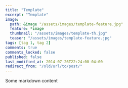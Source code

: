 ```yaml
---
title: "Template"
excerpt: "Template"
image:
  path: &image "/assets/images/template-feature.jpg"
  feature: *image
  thumbnail: "/assets/images/template-th.jpg"
  teaser: "/assets/images/template-feature.jpg"
tags: [tag 1, tag 2]
comments: true
comments_locked: false
published: false
last_modified_at: 2014-07-26T22:24:00-04:00
redirect_from: "/old/url/to/post/"
---
```

Some markdown content
